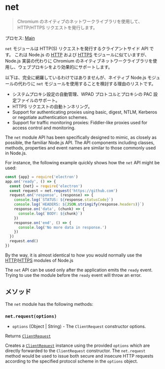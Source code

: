 # net

> Chromium のネイティブのネットワークライブラリを使用して、 HTTP/HTTPS リクエストを発行します。

プロセス: [Main](../glossary.md#main-process)

`net` モジュールは HTTP(S) リクエストを発行するクライアントサイド API です。 これは Node.js の [HTTP](https://nodejs.org/api/http.html) および [HTTPS](https://nodejs.org/api/https.html) モジュールに似ていますが、Node.js 実装の代わりに Chromium のネイティブネットワークライブラリを使用し、ウェブプロキシをより効果的にサポートします。

以下は、完全に網羅しているわけではありませんが、ネイティブ Node.js モジュールの代わりに `net` モジュールを使用することを検討する理由のリストです。

* システムプロキシ設定の自動管理、WPAD プロトコルとプロキシの PAC 設定ファイルのサポート。
* HTTPS リクエストの自動トンネリング。
* Support for authenticating proxies using basic, digest, NTLM, Kerberos or negotiate authentication schemes.
* Support for traffic monitoring proxies: Fiddler-like proxies used for access control and monitoring.

The `net` module API has been specifically designed to mimic, as closely as possible, the familiar Node.js API. The API components including classes, methods, properties and event names are similar to those commonly used in Node.js.

For instance, the following example quickly shows how the `net` API might be used:

```javascript
const {app} = require('electron')
app.on('ready', () => {
  const {net} = require('electron')
  const request = net.request('https://github.com')
  request.on('response', (response) => {
    console.log(`STATUS: ${response.statusCode}`)
    console.log(`HEADERS: ${JSON.stringify(response.headers)}`)
    response.on('data', (chunk) => {
      console.log(`BODY: ${chunk}`)
    })
    response.on('end', () => {
      console.log('No more data in response.')
    })
  })
  request.end()
})
```

By the way, it is almost identical to how you would normally use the [HTTP](https://nodejs.org/api/http.html)/[HTTPS](https://nodejs.org/api/https.html) modules of Node.js

The `net` API can be used only after the application emits the `ready` event. Trying to use the module before the `ready` event will throw an error.

## メソッド

The `net` module has the following methods:

### `net.request(options)`

* `options` (Object | String) - The `ClientRequest` constructor options.

Returns [`ClientRequest`](./client-request.md)

Creates a [`ClientRequest`](./client-request.md) instance using the provided `options` which are directly forwarded to the `ClientRequest` constructor. The `net.request` method would be used to issue both secure and insecure HTTP requests according to the specified protocol scheme in the `options` object.